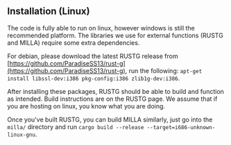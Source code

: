## Installation (Linux)

The code is fully able to run on linux, however windows is still the recommended platform. The libraries we use for external functions (RUSTG and MILLA) require some extra dependencies.

For debian, please download the latest RUSTG release from [https://github.com/ParadiseSS13/rust-g](https://github.com/ParadiseSS13/rust-g), run the following: `apt-get install libssl-dev:i386 pkg-config:i386 zlib1g-dev:i386`.

After installing these packages, RUSTG should be able to build and function as intended. Build instructions are on the RUSTG page. We assume that if you are hosting on linux, you know what you are doing.

Once you've built RUSTG, you can build MILLA similarly, just go into the `milla/` directory and run `cargo build --release --target=i686-unknown-linux-gnu`.

